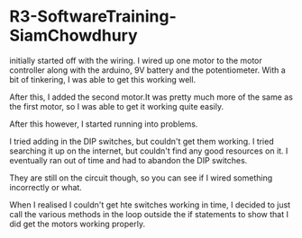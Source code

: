 # R3-SoftwareTraining-SiamChowdhury

 initially started off with the wiring. I wired up one motor to the motor controller along with the arduino, 9V battery and the potentiometer. With a bit of tinkering, I was able to get this working well. 
 
 After this, I added the second motor.It was pretty much more of the same as the first motor, so I was able to get it working quite easily.
 
 After this however, I started running into problems.
 
 I tried adding in the DIP switches, but couldn't get them working. I tried searching it up on the internet, but couldn't find any good resources on it. I eventually ran out of time and had to abandon the DIP switches.
 
 They are still on the circuit though, so you can see if I wired something incorrectly or what.
 
 When I realised I couldn't get hte switches working in time, I decided to just call the various methods in the loop outside the if statements to show that I did get the motors working properly.
 

 
